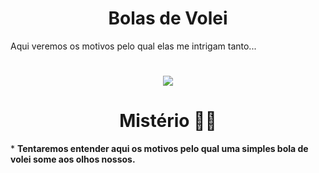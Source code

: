 <h1 align="center">Bolas de Volei</h1>
Aqui veremos os motivos pelo qual elas me intrigam tanto...

<h1 align="center"> <img src="http://4.bp.blogspot.com/-bwiaioEPjvQ/TsfM6bvEFbI/AAAAAAAABZ8/uc4toi1ubBI/s400/Wilson-SZ-2.jpg"/></h1>


<h1 align="center"> Mistério 🏐🏐</h1>
* <b>Tentaremos entender aqui os motivos pelo qual uma simples bola de volei some aos olhos nossos.</b>
